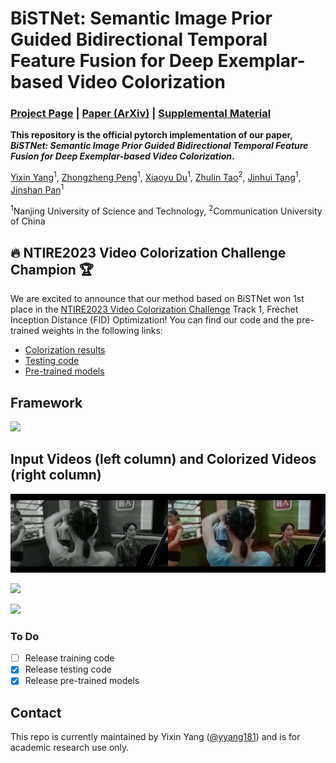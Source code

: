 # BiSTNet: Semantic Image Prior Guided Bidirectional Temporal Feature Fusion for Deep Exemplar-based Video Colorization

### [Project Page](https://yyang181.github.io/BiSTNet/) | [Paper (ArXiv)]() | [Supplemental Material]()

**This repository is the official pytorch implementation of our paper, *BiSTNet: Semantic Image Prior Guided Bidirectional Temporal Feature Fusion for Deep Exemplar-based Video Colorization*.**

[Yixin Yang](https://imag-njust.net/)<sup>1</sup>,
[Zhongzheng Peng](https://imag-njust.net/)<sup>1</sup>,
[Xiaoyu Du](https://imag-njust.net/xiaoyu-du/)<sup>1</sup>,
[Zhulin Tao](https://ices.cuc.edu.cn/2022/1028/c5332a200498/page.htm)<sup>2</sup>,
[Jinhui Tang](https://imag-njust.net/jinhui-tang/)<sup>1</sup>,
[Jinshan Pan](https://jspan.github.io/)<sup>1</sup> <br>

<sup>1</sup>Nanjing University of Science and Technology, <sup>2</sup>Communication University of China

## **🔥 NTIRE2023 Video Colorization Challenge Champion 🏆**

We are excited to announce that our method based on BiSTNet won 1st place in the [NTIRE2023 Video Colorization Challenge](https://tianchi.aliyun.com/competition/entrance/532054/rankingList/) Track 1, Fréchet Inception Distance (FID) Optimization! You can find our code and the pre-trained weights in the following links:

- [Colorization results](https://drive.google.com/drive/folders/1jwVKK2IfAp01C6KpuqB3Wcm0uT4yXZBB?usp=share_link)
- [Testing code](https://github.com/yyang181/NTIRE23-VIDEO-COLORIZATION)
- [Pre-trained models](https://github.com/yyang181/NTIRE23-VIDEO-COLORIZATION)

## Framework
<img src='docs/media/pipeline.jpg'/>

## Input Videos (left column) and Colorized Videos (right column)

![](./docs/media/fanghua292.gif)

![](./docs/media/fanghua301.gif)

![](./docs/media/fanghua302.gif)

### To Do
- [ ] Release training code
- [x] Release testing code
- [x] Release pre-trained models

## Contact

This repo is currently maintained by Yixin Yang ([@yyang181](https://github.com/yyang181)) and is for academic research use only. 

